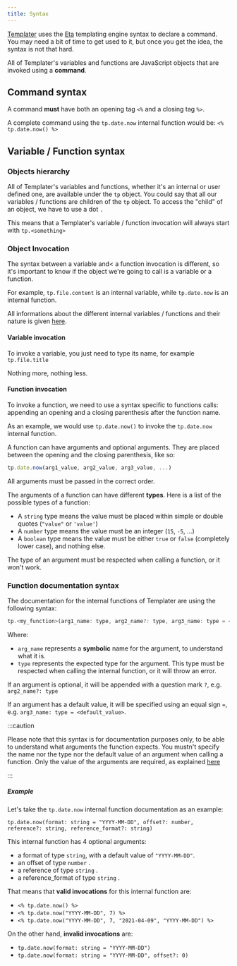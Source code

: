 ```yaml
---
title: Syntax
---
```


[Templater](https://github.com/SilentVoid13/Templater) uses the [Eta](https://eta.js.org/) templating engine syntax to declare a command. You may need a bit of time to get used to it, but once you get the idea, the syntax is not that hard.

All of Templater's variables and functions are JavaScript objects that are invoked using a **command**.

## Command syntax

A command **must** have both an opening tag `<%` and a closing tag `%>`. 

A complete command using the `tp.date.now` internal function would be: `<% tp.date.now() %>`

## Variable / Function syntax

### Objects hierarchy

All of Templater's variables and functions, whether it's an internal or user defined one, are available under the `tp` object. You could say that all our variables / functions are children of the `tp` object. To access the "child" of an object, we have to use a dot `. `  

This means that a Templater's variable / function invocation will always start with `tp.<something>`

### Object Invocation

The syntax between a variable and< a function invocation is different, so it's important to know if the object we're going to call is a variable or a function.

For example, `tp.file.content` is an internal variable, while `tp.date.now` is an internal function.

All informations about the different internal variables / functions and their nature is given [here](internal-variables-functions).

#### Variable invocation

To invoke a variable, you just need to type its name, for example `tp.file.title` 

Nothing more, nothing less.

#### Function invocation

To invoke a function, we need to use a syntax specific to functions calls: appending an opening and a closing parenthesis after the function name. 

As an example, we would use `tp.date.now()` to invoke the `tp.date.now` internal function.

A function can have arguments and optional arguments. They are placed between the opening and the closing parenthesis, like so:

```javascript
tp.date.now(arg1_value, arg2_value, arg3_value, ...)
```

All arguments must be passed in the correct order.

The arguments of a function can have different **types**. Here is a list of the possible types of a function:

- A `string` type means the value must be placed within simple or double quotes (`"value"` or `'value'`)
- A `number` type means the value must be an integer (`15`, `-5`, ...)
- A `boolean` type means the value must be either `true` or `false` (completely lower case), and nothing else.

The type of an argument must be respected when calling a function, or it won't work.

### Function documentation syntax

The documentation for the internal functions of Templater are using the following syntax:

```javascript
tp.<my_function>(arg1_name: type, arg2_name?: type, arg3_name: type = <default_value>,...)
```

Where:

- `arg_name` represents a **symbolic** name for the argument, to understand what it is.
- `type` represents the expected type for the argument. This type must be respected when calling the internal function, or it will throw an error.

If an argument is optional, it will be appended with a question mark `?`, e.g. `arg2_name?: type`

If an argument has a default value, it will be specified using an equal sign `=`, e.g. `arg3_name: type = <default_value>`.

:::caution

Please note that this syntax is for documentation purposes only, to be able to understand what arguments the function expects. You mustn't specify the name nor the type nor the default value of an argument when calling a function. Only the value of the arguments are required, as explained [here](syntax#function-invocation)

:::

##### Example

Let's take the `tp.date.now` internal function documentation as an example: 

```
tp.date.now(format: string = "YYYY-MM-DD", offset?: number, reference?: string, reference_format?: string)
```

This internal function has 4 optional arguments: 

- a format of type `string`, with a default value of `"YYYY-MM-DD"`.
- an offset of type `number` .
- a reference of type `string` .
- a reference_format of type `string` .

That means that **valid invocations** for this internal function are:

- `<% tp.date.now() %>`
- `<% tp.date.now("YYYY-MM-DD", 7) %>`
- `<% tp.date.now("YYYY-MM-DD", 7, "2021-04-09", "YYYY-MM-DD") %>`

On the other hand, **invalid invocations** are:

- `tp.date.now(format: string = "YYYY-MM-DD")`
- `tp.date.now(format: string = "YYYY-MM-DD", offset?: 0)`